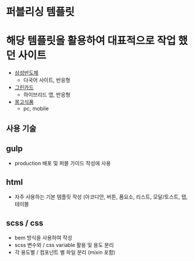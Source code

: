 # 퍼블리싱 템플릿 

# 해당 템플릿을 활용하여 대표적으로 작업 했던 사이트
- [삼성반도체](https://semiconductor.samsung.com/)
  - 다국어 사이트, 반응형  
- [그린카드](https://green-card.co.kr/app/mainPage.do)
  - 하이브리드 앱, 반응형   
- [몽고식품](https://www.monggofood.com/)
  - pc, mobile    

## 사용 기술

## gulp

- production 배포 및 퍼블 가이드 작성에 사용

## html

- 자주 사용하는 기본 템플릿 작성 (아코디안, 버튼, 폼요소, 리스트, 모달/토스트, 탭, 테이블

## scss / css

- bem 방식을 사용하여 작성
- scss 변수와 / css variable 활용 및 용도 분리
- 각 용도별 / 컴포넌트 별 파일 분리 (mixin 포함)
